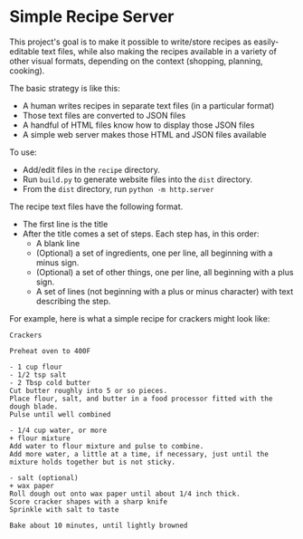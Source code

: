 # Simple Recipe Server

This project's goal is to make it possible to write/store recipes as easily-editable text files, while also making the
recipes available in a variety of other visual formats, depending on the context (shopping, planning, cooking).

The basic strategy is like this:
- A human writes recipes in separate text files (in a particular format)
- Those text files are converted to JSON files
- A handful of HTML files know how to display those JSON files
- A simple web server makes those HTML and JSON files available

To use:
- Add/edit files in the `recipe` directory.
- Run `build.py` to generate website files into the `dist` directory.
- From the `dist` directory, run `python -m http.server`


The recipe text files have the following format. 
- The first line is the title
- After the title comes a set of steps. Each step has, in this order:
  - A blank line
  - (Optional) a set of ingredients, one per line, all beginning with a minus sign.
  - (Optional) a set of other things, one per line, all beginning with a plus sign.
  - A set of lines (not beginning with a plus or minus character) with text describing the step.


For example, here is what a simple recipe for crackers might look like:
```
Crackers

Preheat oven to 400F

- 1 cup flour
- 1/2 tsp salt
- 2 Tbsp cold butter
Cut butter roughly into 5 or so pieces.
Place flour, salt, and butter in a food processor fitted with the dough blade.
Pulse until well combined

- 1/4 cup water, or more
+ flour mixture 
Add water to flour mixture and pulse to combine.
Add more water, a little at a time, if necessary, just until the mixture holds together but is not sticky.

- salt (optional)
+ wax paper
Roll dough out onto wax paper until about 1/4 inch thick.
Score cracker shapes with a sharp knife
Sprinkle with salt to taste

Bake about 10 minutes, until lightly browned

```